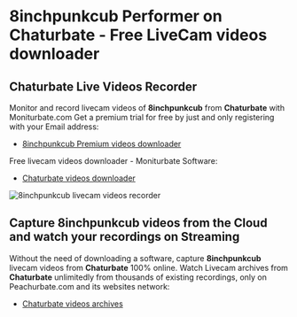 # 8inchpunkcub Performer on Chaturbate - Free LiveCam videos downloader

## Chaturbate Live Videos Recorder

Monitor and record livecam videos of **8inchpunkcub** from **Chaturbate** with Moniturbate.com
Get a premium trial for free by just and only registering with your Email address:
* [8inchpunkcub Premium videos downloader](https://moniturbate.com/request-demo-licence-key.html)

Free livecam videos downloader - Moniturbate Software:
* [Chaturbate videos downloader](https://moniturbate.com/moniturbate-download-software.html)

![8inchpunkcub livecam videos recorder](https://peachurnet.com/templates/moniturbate-software.png)


## Capture 8inchpunkcub videos from the Cloud and watch your recordings on Streaming

Without the need of downloading a software, capture **8inchpunkcub** livecam videos from **Chaturbate** 100% online.
Watch Livecam archives from **Chaturbate** unlimitedly from thousands of existing recordings, only on Peachurbate.com and its websites network:
* [Chaturbate videos archives](https://peachurnet.com/)